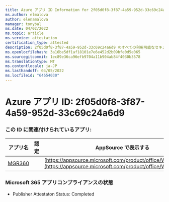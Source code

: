 ```yaml
---
title: Azure アプリ ID Information for 2f05d0f8-3f87-4a59-952d-33c69c24a6d9
ms.author: elmalova
author: elenamalova
manager: tonybal
ms.date: 04/02/2022
ms.topic: article
ms.service: attestation
certification_type: attested
description: 2f05d0f8-3f87-4a59-952d-33c69c24a6d9 のすべての利用可能なセキュリティとコンプライアンス情報。
ms.openlocfilehash: 3a16be5df1af18101e7e6e452d2b09bfe0d5e065
ms.sourcegitcommit: 1ec89e36ca96efb9704a11b904ab84f4030b3578
ms.translationtype: MT
ms.contentlocale: ja-JP
ms.lasthandoff: 04/05/2022
ms.locfileid: "64654030"
---
```

# <a name="azure-app-id-2f05d0f8-3f87-4a59-952d-33c69c24a6d9"></a>Azure アプリ ID: 2f05d0f8-3f87-4a59-952d-33c69c24a6d9


### <a name="apps-associated-with-this-id"></a>この ID に関連付けられているアプリ:
| **アプリ名** | **認定** | **AppSource で表示する** |
|--------------|---------------|-----------------------|
| [MGR360](../forward/WA200003329.md) |  | [https://appsource.microsoft.com/product/office/WA200003329](https://appsource.microsoft.com/product/office/WA200003329) |

### <a name="microsoft-365-app-compliance-status"></a>Microsoft 365 アプリコンプライアンスの状態
- Publisher Attestaton Status: Completed

